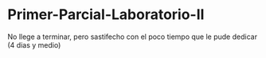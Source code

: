 # Primer-Parcial-Laboratorio-II

No llege a terminar, pero sastifecho con el poco tiempo que le pude dedicar (4 dias y medio)
